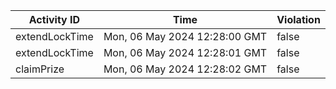 | Activity ID | Time | Violation |
| --- | --- | --- |
| extendLockTime | Mon, 06 May 2024 12:28:00 GMT | false |
| extendLockTime | Mon, 06 May 2024 12:28:01 GMT | false |
| claimPrize | Mon, 06 May 2024 12:28:02 GMT | false |